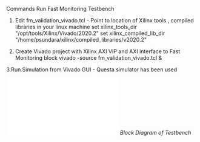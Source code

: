 Commands Run Fast Monitoring Testbench

1. Edit fm_validation_vivado.tcl - Point to location of Xilinx tools , compiled libraries in your linux machine
set xilinx_tools_dir "/opt/tools/Xilinx/Vivado/2020.2"
set xilinx_compiled_lib_dir "/home/psundara/xilinx/compiled_libraries/v2020.2"

2. Create Vivado project with Xilinx AXI VIP and AXI interface to Fast Monitoring block
vivado -source fm_validation_vivado.tcl &

3.Run Simulation from Vivado GUI
      - Questa simulator has been used



![Semantic description of image](./ex_sim.pdf)*Block Diagram of Testbench*


